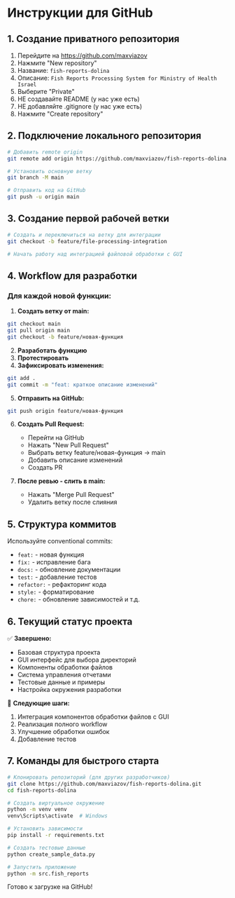 # Инструкции для GitHub

## 1. Создание приватного репозитория

1. Перейдите на https://github.com/maxviazov
2. Нажмите "New repository"
3. Название: `fish-reports-dolina`
4. Описание: `Fish Reports Processing System for Ministry of Health Israel`
5. Выберите "Private"
6. НЕ создавайте README (у нас уже есть)
7. НЕ добавляйте .gitignore (у нас уже есть)
8. Нажмите "Create repository"

## 2. Подключение локального репозитория

```bash
# Добавить remote origin
git remote add origin https://github.com/maxviazov/fish-reports-dolina.git

# Установить основную ветку
git branch -M main

# Отправить код на GitHub
git push -u origin main
```

## 3. Создание первой рабочей ветки

```bash
# Создать и переключиться на ветку для интеграции
git checkout -b feature/file-processing-integration

# Начать работу над интеграцией файловой обработки с GUI
```

## 4. Workflow для разработки

### Для каждой новой функции:

1. **Создать ветку от main:**
```bash
git checkout main
git pull origin main
git checkout -b feature/новая-функция
```

2. **Разработать функцию**
3. **Протестировать**
4. **Зафиксировать изменения:**
```bash
git add .
git commit -m "feat: краткое описание изменений"
```

5. **Отправить на GitHub:**
```bash
git push origin feature/новая-функция
```

6. **Создать Pull Request:**
   - Перейти на GitHub
   - Нажать "New Pull Request" 
   - Выбрать ветку feature/новая-функция -> main
   - Добавить описание изменений
   - Создать PR

7. **После ревью - слить в main:**
   - Нажать "Merge Pull Request"
   - Удалить ветку после слияния

## 5. Структура коммитов

Используйте conventional commits:
- `feat:` - новая функция
- `fix:` - исправление бага
- `docs:` - обновление документации
- `test:` - добавление тестов
- `refactor:` - рефакторинг кода
- `style:` - форматирование
- `chore:` - обновление зависимостей и т.д.

## 6. Текущий статус проекта

✅ **Завершено:**
- Базовая структура проекта
- GUI интерфейс для выбора директорий
- Компоненты обработки файлов
- Система управления отчетами
- Тестовые данные и примеры
- Настройка окружения разработки

🔄 **Следующие шаги:**
1. Интеграция компонентов обработки файлов с GUI
2. Реализация полного workflow
3. Улучшение обработки ошибок
4. Добавление тестов

## 7. Команды для быстрого старта

```bash
# Клонировать репозиторий (для других разработчиков)
git clone https://github.com/maxviazov/fish-reports-dolina.git
cd fish-reports-dolina

# Создать виртуальное окружение
python -m venv venv
venv\Scripts\activate  # Windows

# Установить зависимости
pip install -r requirements.txt

# Создать тестовые данные
python create_sample_data.py

# Запустить приложение
python -m src.fish_reports
```

Готово к загрузке на GitHub!
